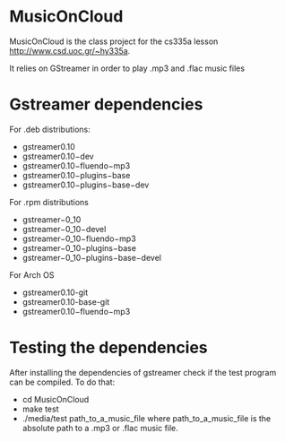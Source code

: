 MusicOnCloud
============

MusicOnCloud is the class project for the cs335a lesson http://www.csd.uoc.gr/~hy335a. 

It relies on GStreamer in order to play .mp3 and .flac music files

Gstreamer dependencies
============

For .deb distributions:
* gstreamer0.10 
* gstreamer0.10−dev
* gstreamer0.10−fluendo−mp3
* gstreamer0.10−plugins−base
* gstreamer0.10−plugins−base−dev


For .rpm distributions
* gstreamer−0_10
* gstreamer−0_10−devel
* gstreamer−0_10−fluendo−mp3
* gstreamer−0_10−plugins−base
* gstreamer−0_10−plugins−base−devel

For Arch OS
* gstreamer0.10-git
* gstreamer0.10-base-git
* gstreamer0.10−fluendo−mp3


Testing the dependencies
============
After installing the dependencies of gstreamer check if the test program can be compiled.
To do that:
* cd MusicOnCloud
* make test
* ./media/test path_to_a_music_file
where path_to_a_music_file is the absolute path to a .mp3 or .flac music file.
